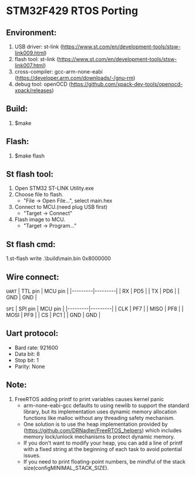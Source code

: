 # STM32F429 RTOS Porting
## Environment:
1. USB driver: st-link (https://www.st.com/en/development-tools/stsw-link009.html)
2. flash tool: st-link (https://www.st.com/en/development-tools/stsw-link007.html)
3. cross-compiler: gcc-arm-none-eabi (https://developer.arm.com/downloads/-/gnu-rm)
4. debug tool: openOCD (https://github.com/xpack-dev-tools/openocd-xpack/releases)

## Build:
1. $make

## Flash:
1. $make flash

## St flash tool:
1. Open STM32 ST-LINK Utility.exe
2. Choose file to flash. 
    - "File -> Open File...", select main.hex
3. Connect to MCU.(need plug USB first)
    - "Target -> Connect"
4. Flash image to MCU.
    - "Target -> Program..."

## St flash cmd:
1.st-flash write .\build\main.bin 0x8000000

## Wire connect:
`UART`
| TTL pin | MCU pin |
|---------|---------|
|   RX    |   PD5   |
|   TX    |   PD6   |
|   GND   |   GND   |

`SPI`
| SPI pin | MCU pin |
|---------|---------|
|   CLK   |   PF7   |
|   MISO  |   PF8   |
|   MOSI  |   PF9   |
|   CS    |   PC1   |
|   GND   |   GND   |

## Uart protocol:
- Bard rate: 921600
- Data bit: 8
- Stop bit: 1
- Parity: None

## Note:
1. FreeRTOS adding printf to print variables causes kernel panic
    - arm-none-eabi-gcc defaults to using newlib to support the standard library, but its implementation uses dynamic memory allocation functions like malloc without any threading safety mechanism.
    - One solution is to use the heap implementation provided by (https://github.com/DRNadler/FreeRTOS_helpers) which includes memory lock/unlock mechanisms to protect dynamic memory.
    - If you don't want to modify your heap, you can add a line of printf with a fixed string at the beginning of each task to avoid potential issues.
    - If you need to print floating-point numbers, be mindful of the stack size(configMINIMAL_STACK_SIZE).